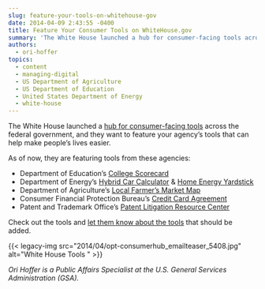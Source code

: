 ```yaml
---
slug: feature-your-tools-on-whitehouse-gov
date: 2014-04-09 2:43:55 -0400
title: Feature Your Consumer Tools on WhiteHouse.gov
summary: 'The White House launched a hub for consumer-facing tools across the federal government, and they want to feature your agency&#8217;s tools that can help make people&#8217;s lives easier. As of now, they are featuring tools from these agencies: Department of Education&#8217;s College Scorecard Department of Energy&#8217;s Hybrid Car Calculator & Home Energy Yardstick Department of Agriculture&#8217;s'
authors:
  - ori-hoffer
topics:
  - content
  - managing-digital
  - US Department of Agriculture
  - US Department of Education
  - United States Department of Energy
  - white-house
---
```


The White House launched a [hub for consumer-facing tools](http://www.whitehouse.gov/tools) across the federal government, and they want to feature your agency&#8217;s tools that can help make people&#8217;s lives easier.

As of now, they are featuring tools from these agencies:

  * Department of Education&#8217;s [College Scorecard](http://collegecost.ed.gov/scorecard/)
  * Department of Energy&#8217;s [Hybrid Car Calculator](http://www.fueleconomy.gov/feg/hybridCompare.jsp) & [Home Energy Yardstick](https://www.energystar.gov/index.cfm?fuseaction=HOME_ENERGY_YARDSTICK.showGetStarted)
  * Department of Agriculture&#8217;s [Local Farmer&#8217;s Market Map](http://www.usda.gov/maps/maps/kyfcompassmap.htm)
  * Consumer Financial Protection Bureau&#8217;s [Credit Card Agreement](http://www.consumerfinance.gov/credit-cards/knowbeforeyouowe/)
  * Patent and Trademark Office&#8217;s [Patent Litigation Resource Center](http://www.uspto.gov/patents/litigation/index.jsp)

Check out the tools and [let them know about the tools](http://www.whitehouse.gov/tools/feedback) that should be added.

{{< legacy-img src="2014/04/opt-consumerhub\_emailteaser\_5408.jpg" alt="White House Tools " >}}

 _Ori Hoffer is a Public Affairs Specialist at the U.S. General Services Administration (GSA)._